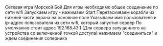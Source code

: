 Сетевая игра Морской Бой
Для игры необходимо общее соединение по сети wifi
Запускаем игру - нажимаем Start
Перетаскиваем корабли из нижней части экрана на основное поле
Указываем имя пользователя и ip-адрес пользователя из сети wifi, который запустил сервер
    По умолчанию стоит адрес 192.168.43.1 (Для сервера запущенного на устройстве со включенной точкой доступа)
нажимаем "соединиться" и ждем соединения соперника